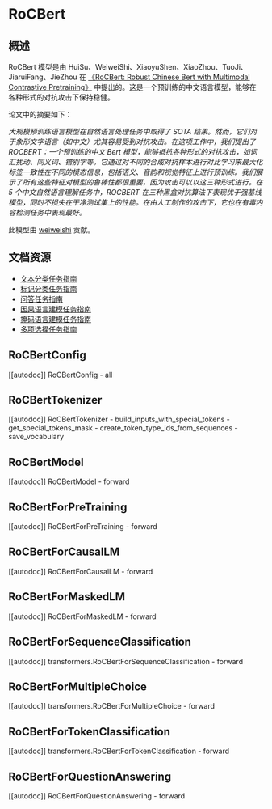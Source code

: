 <!--版权 2022 年 HuggingFace 团队。保留所有权利。
根据 Apache 许可证第 2.0 版（“许可证”）获得许可；除非符合许可证，否则您不得使用此文件。您可以在以下位置获取许可证的副本
http://www.apache.org/licenses/LICENSE-2.0
除非适用法律要求或书面同意，根据许可证分发的软件是根据“按原样”基础分发的，不附带任何明示或暗示的担保或条件。请参阅许可证以了解特定语言下的权限和限制。
⚠️请注意，此文件是 Markdown 格式，但包含了我们文档生成器（类似于 MDX）的特定语法，可能无法在您的 Markdown 查看器中正确渲染。
-->
# RoCBert

## 概述

RoCBert 模型是由 HuiSu、WeiweiShi、XiaoyuShen、XiaoZhou、TuoJi、JiaruiFang、JieZhou 在 [《RoCBert: Robust Chinese Bert with Multimodal Contrastive Pretraining》](https://aclanthology.org/2022.acl-long.65.pdf) 中提出的。这是一个预训练的中文语言模型，能够在各种形式的对抗攻击下保持稳健。

论文中的摘要如下：

*大规模预训练语言模型在自然语言处理任务中取得了 SOTA 结果。然而，它们对于象形文字语言（如中文）尤其容易受到对抗攻击。在这项工作中，我们提出了 ROCBERT：一个预训练的中文 Bert 模型，能够抵抗各种形式的对抗攻击，如词汇扰动、同义词、错别字等。它通过对不同的合成对抗样本进行对比学习来最大化标签一致性在不同的模态信息，包括语义、音韵和视觉特征上进行预训练。我们展示了所有这些特征对模型的鲁棒性都很重要，因为攻击可以以这三种形式进行。在 5 个中文自然语言理解任务中，ROCBERT 在三种黑盒对抗算法下表现优于强基线模型，同时不损失在干净测试集上的性能。在由人工制作的攻击下，它也在有毒内容检测任务中表现最好。*

此模型由 [weiweishi](https://huggingface.co/weiweishi) 贡献。


## 文档资源

- [文本分类任务指南](../tasks/sequence_classification)
- [标记分类任务指南](../tasks/token_classification)
- [问答任务指南](../tasks/question_answering)
- [因果语言建模任务指南](../tasks/language_modeling)
- [掩码语言建模任务指南](../tasks/masked_language_modeling)
- [多项选择任务指南](../tasks/multiple_choice)

## RoCBertConfig

[[autodoc]] RoCBertConfig
    - all


## RoCBertTokenizer

[[autodoc]] RoCBertTokenizer
    - build_inputs_with_special_tokens
    - get_special_tokens_mask
    - create_token_type_ids_from_sequences
    - save_vocabulary


## RoCBertModel

[[autodoc]] RoCBertModel
    - forward


## RoCBertForPreTraining

[[autodoc]] RoCBertForPreTraining
    - forward


## RoCBertForCausalLM

[[autodoc]] RoCBertForCausalLM
    - forward


## RoCBertForMaskedLM

[[autodoc]] RoCBertForMaskedLM
    - forward


## RoCBertForSequenceClassification

[[autodoc]] transformers.RoCBertForSequenceClassification
    - forward

## RoCBertForMultipleChoice

[[autodoc]] transformers.RoCBertForMultipleChoice
    - forward


## RoCBertForTokenClassification

[[autodoc]] transformers.RoCBertForTokenClassification
    - forward


## RoCBertForQuestionAnswering

[[autodoc]] RoCBertForQuestionAnswering
    - forward